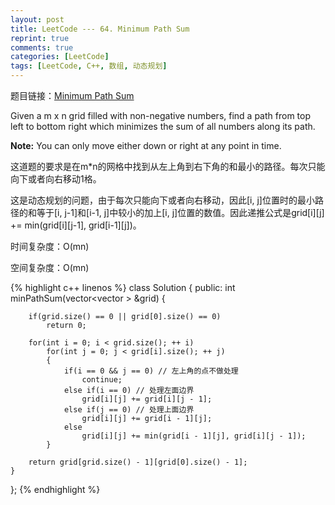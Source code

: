 ```yaml
---
layout: post
title: LeetCode --- 64. Minimum Path Sum
reprint: true
comments: true
categories: [LeetCode]
tags: [LeetCode, C++, 数组, 动态规划]
---
```



题目链接：[Minimum Path Sum](https://oj.leetcode.com/problems/minimum-path-sum/ ) 

Given a m x n grid filled with non-negative numbers, find a path from top left to bottom right which minimizes the sum of all numbers along its path.

**Note:** You can only move either down or right at any point in time.

这道题的要求是在m*n的网格中找到从左上角到右下角的和最小的路径。每次只能向下或者向右移动1格。

这是动态规划的问题，由于每次只能向下或者向右移动，因此[i, j]位置时的最小路径的和等于[i, j-1]和[i-1, j]中较小的加上[i, j]位置的数值。因此递推公式是grid[i][j] += min(grid[i][j-1], grid[i-1][j])。

时间复杂度：O(mn)

空间复杂度：O(mn)

{% highlight c++ linenos %}
class Solution
{
public:
    int minPathSum(vector<vector<int> > &grid)
    {
        
        if(grid.size() == 0 || grid[0].size() == 0)
            return 0;
        
        for(int i = 0; i < grid.size(); ++ i)
            for(int j = 0; j < grid[i].size(); ++ j)
            {
                if(i == 0 && j == 0) // 左上角的点不做处理
                    continue;
                else if(i == 0) // 处理左面边界
                    grid[i][j] += grid[i][j - 1];
                else if(j == 0) // 处理上面边界
                    grid[i][j] += grid[i - 1][j];
                else
                    grid[i][j] += min(grid[i - 1][j], grid[i][j - 1]);
            }
        
        return grid[grid.size() - 1][grid[0].size() - 1];
    }
};
{% endhighlight %}
